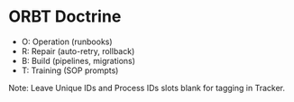 <!--
─────────────────────────────────────────────
📁 CTB Classification Metadata
─────────────────────────────────────────────
CTB Branch: sys/ops
Barton ID: 04.04.13
Unique ID: CTB-C6862B7A
Blueprint Hash:
Last Updated: 2025-10-23
Enforcement: None
─────────────────────────────────────────────
-->

# ORBT Doctrine
- O: Operation (runbooks)
- R: Repair (auto-retry, rollback) 
- B: Build (pipelines, migrations)
- T: Training (SOP prompts)

Note: Leave Unique IDs and Process IDs slots blank for tagging in Tracker.
